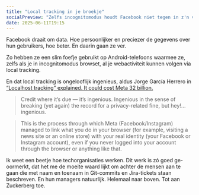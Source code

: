 ```yaml
---
title: "Local tracking in je broekje"
socialPreview: "Zelfs incognitomodus houdt Facebook niet tegen in z'n vieze praktijken." 
date: 2025-06-11T19:15
---
```


Facebook draait om data. Hoe persoonlijker en preciezer de gegevens over hun gebruikers, hoe beter. En daarin gaan ze ver.

Zo hebben ze een slim foefje gebruikt op Android-telefoons waarmee ze, zelfs als je in incognitomodus browset, al je webactiviteit kunnen volgen via local tracking.

En dat local tracking is ongelooflijk ingenieus, aldus Jorge García Herrero in [“Localhost tracking” explained. It could cost Meta 32 billion.](https://www.zeropartydata.es/p/localhost-tracking-explained-it-could?hide_intro_popup=true)

> Credit where it’s due — it’s ingenious. Ingenious in the sense of breaking (yet again) the record for a privacy-related fine, but hey!... ingenious.

> This is the process through which Meta (Facebook/Instagram) managed to link what you do in your browser (for example, visiting a news site or an online store) with your real identity (your Facebook or Instagram account), even if you never logged into your account through the browser or anything like that.

Ik weet een beetje hoe techorganisaties werken. Dit werk is zó goed ge-oormerkt, dat het me de moeite waard lijkt om achter de mensen aan te gaan die met naam en toenaam in Git-commits en Jira-tickets staan beschreven. En hun managers natuurlijk. Helemaal naar boven. Tot aan Zuckerberg toe.